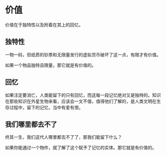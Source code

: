 # 价值

价值在于独特性以及附着在其上的回忆。



## 独特性

一物一码，但纸质的钞票和无限量发行的虚拟货币破坏了这一点，有限才有价值。

如果一个物品独特且限量，那它就是有价值的。



## 回忆

如果注定要消亡，人类能留下的只有回忆，而这每一段记忆绝对又是独特的。知识在那些知识在外星生物来看，应该会一文不值，值得他们了解的，是人类文明在生存过程中，留下的记忆，当中有爱有恨。



## 我们哪里都去不了

终其一生，我们这代人哪里都去不了了，那我们能留下什么？

如果你能通过一个物件，就了解了这个赋予了记忆的实体。那它就是有价值的。

